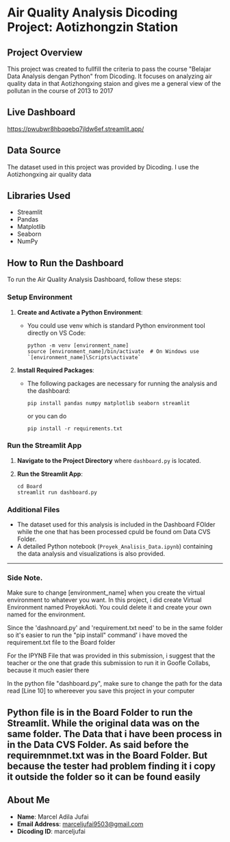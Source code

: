 # Air Quality Analysis Dicoding Project: Aotizhongzin Station

## Project Overview
This project was created to fullfill the criteria to pass the course "Belajar Data Analysis dengan Python" from Dicoding. It focuses on analyzing air quality data in that Aotizhongxing staion and gives me a general view of the pollutan in the course of 2013 to 2017 

## Live Dashboard
https://pwubwr8hbqqebq7jldw6ef.streamlit.app/

## Data Source
The dataset used in this project was provided by Dicoding. I use the Aotizhongxing air quality data

## Libraries Used
- Streamlit
- Pandas
- Matplotlib
- Seaborn
- NumPy

## How to Run the Dashboard

To run the Air Quality Analysis Dashboard, follow these steps:

### Setup Environment

1. **Create and Activate a Python Environment**:
   - You could use venv which is standard Python environment tool directly on VS Code:
     ```
     python -m venv [environment_name]
     source [environment_name]/bin/activate  # On Windows use `[environment_name]\Scripts\activate`
     ```

2. **Install Required Packages**:
   - The following packages are necessary for running the analysis and the dashboard:
     ```
     pip install pandas numpy matplotlib seaborn streamlit
     ```

     or you can do
     ```
     pip install -r requirements.txt
     ```
### Run the Streamlit App

1. **Navigate to the Project Directory** where `dashboard.py` is located.

2. **Run the Streamlit App**:
    ```
    cd Board
    streamlit run dashboard.py
    ```

### Additional Files

- The dataset used for this analysis is included in the Dashboard FOlder while the one that has been processed cpuld be found om Data CVS Folder.
- A detailed Python notebook (`Proyek_Analisis_Data.ipynb`) containing the data analysis and visualizations is also provided.
---
### Side Note.
Make sure to change [environment_name] when you create the virtual environment to whatever you want. In this project, i did create Virtual Environment named ProyekAoti. You could delete it and create your own named for the environment.

Since the 'dashnoard.py' and 'requirement.txt need' to be in the same folder so it's easier to run the "pip install" command' i have moved the requirement.txt file to the Board folder 

For the IPYNB File that was provided in this submission, i suggest that the teacher or the one that grade this submission to run it in Goofle Collabs, because it much easier there

In the python file "dashboard.py", make sure to change the path for the data read [Line 10] to whereever you save this project in your computer

Python file is in the Board Folder to run the Streamlit. While the original data was on the same folder. The Data that i have been process in in the Data CVS Folder. As said before the requiremnmet.txt was in the Board Folder. But because the tester had problem finding it i copy it outside the folder so it can be found easily
---

## About Me
- **Name**: Marcel Adila Jufai
- **Email Address**: marceljufai9503@gmail.com
- **Dicoding ID**: marceljufai
